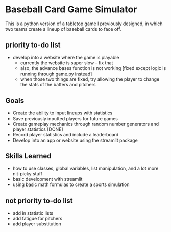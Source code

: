 # Baseball Card Game Simulator
This is a python version of a tabletop game I previously designed, in which two teams create a lineup of baseball cards to face off.

## priority to-do list
- develop into a website where the game is playable
    - currently the website is super slow - fix that
    - also, the advance bases function is not working [fixed except logic is running through game.py instead]
    - when those two things are fixed, try allowing the player to change the stats of the batters and pitchers

## Goals
- Create the ability to input lineups with statistics
- Save previously inputted players for future games
- Create gameplay mechanics through random number generators and player statistics [DONE]
- Record player statistics and include a leaderboard
- Develop into an app or website using the streamlit package

## Skills Learned
- how to use classes, global variables, list manipulation, and a lot more nit-picky stuff
- basic development with streamlit
- using basic math formulas to create a sports simulation

## not priority to-do list
- add in statistic lists
- add fatigue for pitchers
- add player substitution
